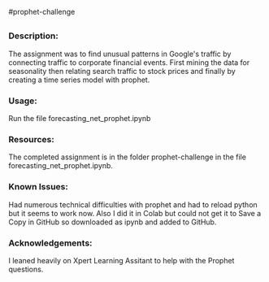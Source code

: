#prophet-challenge
## 
### Description:
The assignment was to find unusual patterns in Google's traffic by connecting
traffic to corporate financial events.  First mining the data for seasonality 
then relating search traffic to stock prices and finally by 
creating a time series model with prophet.

### Usage:
Run the file forecasting_net_prophet.ipynb

### Resources:
The completed assignment is in the folder prophet-challenge in the file
forecasting_net_prophet.ipynb. 

### Known Issues:  
Had numerous technical difficulties with prophet and had to reload python but 
it seems to work now.  Also I did it in Colab but could not get it to Save 
a Copy in GitHub so downloaded as ipynb and added to GitHub.
### Acknowledgements:
I leaned heavily on Xpert Learning Assitant to help with the Prophet questions.
